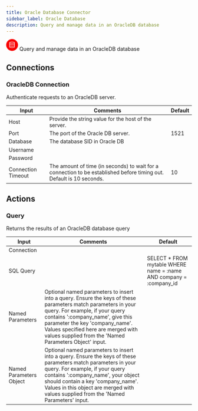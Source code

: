 ```yaml
---
title: Oracle Database Connector
sidebar_label: Oracle Database
description: Query and manage data in an OracleDB database
---
```


![Oracle Database](./assets/oracledb.png#connector-icon)
Query and manage data in an OracleDB database

## Connections

### OracleDB Connection

Authenticate requests to an OracleDB server.

| Input              | Comments                                                                                                             | Default |
| ------------------ | -------------------------------------------------------------------------------------------------------------------- | ------- |
| Host               | Provide the string value for the host of the server.                                                                 |         |
| Port               | The port of the Oracle DB server.                                                                                    | 1521    |
| Database           | The database SID in Oracle DB                                                                                        |         |
| Username           |                                                                                                                      |         |
| Password           |                                                                                                                      |         |
| Connection Timeout | The amount of time (in seconds) to wait for a connection to be established before timing out. Default is 10 seconds. | 10      |

## Actions

### Query

Returns the results of an OracleDB database query

| Input                   | Comments                                                                                                                                                                                                                                                                                                               | Default                                                             |
| ----------------------- | ---------------------------------------------------------------------------------------------------------------------------------------------------------------------------------------------------------------------------------------------------------------------------------------------------------------------- | ------------------------------------------------------------------- |
| Connection              |                                                                                                                                                                                                                                                                                                                        |                                                                     |
| SQL Query               |                                                                                                                                                                                                                                                                                                                        | SELECT \* FROM mytable WHERE name = :name AND company = :company_id |
| Named Parameters        | Optional named parameters to insert into a query. Ensure the keys of these parameters match parameters in your query. For example, if your query contains ':company_name', give this parameter the key 'company_name'. Values specified here are merged with values supplied from the 'Named Parameters Object' input. |                                                                     |
| Named Parameters Object | Optional named parameters to insert into a query. Ensure the keys of these parameters match parameters in your query. For example, if your query contains ':company_name', your object should contain a key 'company_name'. Values in this object are merged with values supplied from the 'Named Parameters' input.   |                                                                     |

